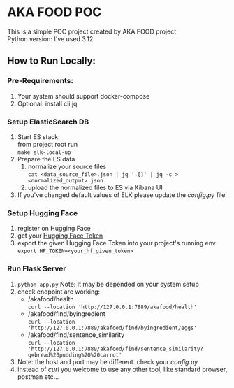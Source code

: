 # AKA FOOD POC
This is a simple POC project created by AKA FOOD project  
Python version: I've used 3.12

## How to Run Locally:
### Pre-Requirements:
1. Your system should support docker-compose
2. Optional: install cli jq 

### Setup ElasticSearch DB
1. Start ES stack:  
    from project root run  
    `make elk-local-up`
2. Prepare the ES data
   1. normalize your source files    
        `cat <data_source_file>.json | jq '.[]' | jq -c > <normalized_output>.json`
   2. upload the normalized files to ES via Kibana UI
3. If you've changed default values of ELK please update the _config.py_ file 

### Setup Hugging Face
1. register on Hugging Face
2. get your [Hugging Face Token](http://hf.co/settings/tokens)  
3. export the given Hugging Face Token into your project's running env  
    `export HF_TOKEN=<your_hf_given_token>`

### Run Flask Server
1. `python app.py` 
    Note: It may be depended on your system setup
2. check endpoint are working:
   * /akafood/health  
     `curl --location 'http://127.0.0.1:7889/akafood/health'`  
   * /akafood/find/byingredient   
     `curl --location 'http://127.0.0.1:7889/akafood/find/byingredient/eggs'`  
   * /akafood/find/sentence_similarity  
   `curl --location 'http://127.0.0.1:7889/akafood/find/sentence_similarity?q=bread%20pudding%20%20carrot'`
3. Note: the host and port may be different. check your _config.py_ 
4. instead of _curl_ you welcome to use any other tool, like standard browser, postman etc...
